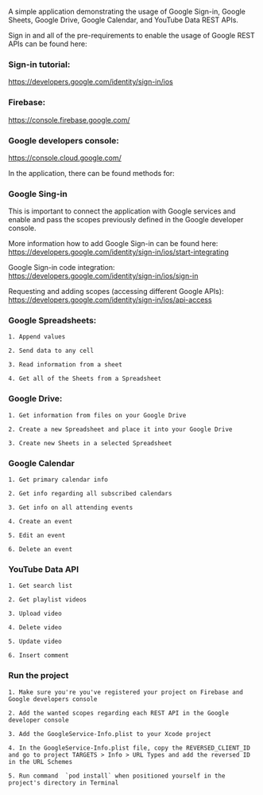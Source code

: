 A simple application demonstrating the usage of Google Sign-in, Google Sheets, Google Drive, Google Calendar, and YouTube Data REST APIs.

Sign in and all of the pre-requirements to enable the usage of Google REST APIs can be found here:

### Sign-in tutorial:
https://developers.google.com/identity/sign-in/ios

### Firebase:
https://console.firebase.google.com/

### Google developers console:
https://console.cloud.google.com/

In the application, there can be found methods for:

### Google Sing-in

This is important to connect the application with Google services and enable and pass the scopes previously defined in the Google developer console.

More information how to add Google Sign-in can be found here:\
https://developers.google.com/identity/sign-in/ios/start-integrating

Google Sign-in code integration:\
https://developers.google.com/identity/sign-in/ios/sign-in

Requesting and adding scopes (accessing different Google APIs):\
https://developers.google.com/identity/sign-in/ios/api-access

### Google Spreadsheets:

    1. Append values

    2. Send data to any cell

    3. Read information from a sheet

    4. Get all of the Sheets from a Spreadsheet

### Google Drive:

    1. Get information from files on your Google Drive

    2. Create a new Spreadsheet and place it into your Google Drive

    3. Create new Sheets in a selected Spreadsheet
    
### Google Calendar

    1. Get primary calendar info

    2. Get info regarding all subscribed calendars

    3. Get info on all attending events
    
    4. Create an event
    
    5. Edit an event
    
    6. Delete an event

### YouTube Data API

    1. Get search list

    2. Get playlist videos

    3. Upload video
    
    4. Delete video
    
    5. Update video
    
    6. Insert comment


### Run the project 

    1. Make sure you're you've registered your project on Firebase and Google developers console

    2. Add the wanted scopes regarding each REST API in the Google developer console

    3. Add the GoogleService-Info.plist to your Xcode project
    
    4. In the GoogleService-Info.plist file, copy the REVERSED_CLIENT_ID and go to project TARGETS > Info > URL Types and add the reversed ID in the URL Schemes
    
    5. Run command  `pod install` when positioned yourself in the project's directory in Terminal
